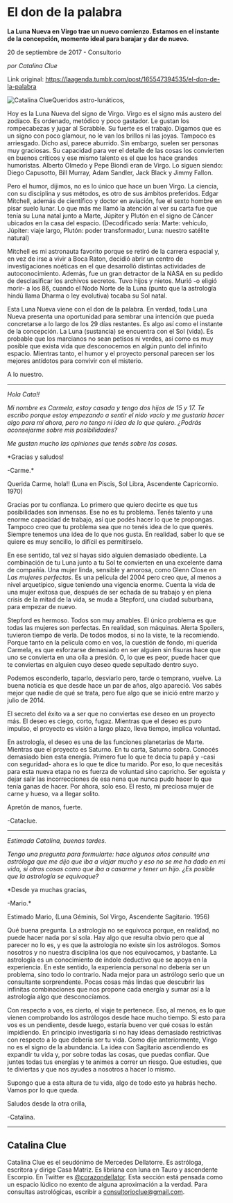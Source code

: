 # El don de la palabra

**La Luna Nueva en Virgo trae un nuevo comienzo. Estamos en el instante de la concepción, momento ideal para barajar y dar de nuevo.**

20 de septiembre de 2017 - Consultorio

_por Catalina Clue_

Link original: https://laagenda.tumblr.com/post/165547394535/el-don-de-la-palabra

![Catalina Clue](https://64.media.tumblr.com/7057cbdfb9431bc958565a8968ec7b28/tumblr_inline_pjzp3v90mA1t6q87u_500.jpg)Queridos astro-lunáticos,

Hoy es la Luna Nueva del signo de Virgo. Virgo es el signo más austero del zodíaco. Es ordenado, metódico y poco gastador. Le gustan los rompecabezas y jugar al Scrabble. Su fuerte es el trabajo. Digamos que es un signo con poco glamour, no le van los brillos ni las joyas. Tampoco es arriesgado. Dicho así, parece aburrido. Sin embargo, suelen ser personas muy graciosas. Su capacidad para ver el detalle de las cosas los convierten en buenos críticos y ese mismo talento es el que los hace grandes humoristas. Alberto Olmedo y Pepe Biondi eran de Virgo. Lo siguen siendo: Diego Capusotto, Bill Murray, Adam Sandler, Jack Black y Jimmy Fallon.

Pero el humor, dijimos, no es lo único que hace un buen Virgo. La ciencia, con su disciplina y sus métodos, es otro de sus ámbitos preferidos. Edgar Mitchell, además de científico y doctor en aviación, fue el sexto hombre en pisar suelo lunar. Lo que más me llamó la atención al ver su carta fue que tenía su Luna natal junto a Marte, Júpiter y Plutón en el signo de Cáncer ubicados en la casa del espacio. (Decodificado sería: Marte: vehículo, Júpiter: viaje largo, Plutón: poder transformador, Luna: nuestro satélite natural)

Mitchell es mi astronauta favorito porque se retiró de la carrera espacial y, en vez de irse a vivir a Boca Raton, decidió abrir un centro de investigaciones noéticas en el que desarrolló distintas actividades de autoconocimiento. Además, fue un gran detractor de la NASA en su pedido de desclasificar los archivos secretos. Tuvo hijos y nietos. Murió -o eligió morir- a los 86, cuando el Nodo Norte de la Luna (punto que la astrología hindú llama Dharma o ley evolutiva) tocaba su Sol natal.

Esta Luna Nueva viene con el don de la palabra. En verdad, toda Luna Nueva presenta una oportunidad para sembrar una intención que pueda concretarse a lo largo de los 29 días restantes. Es algo así como el instante de la concepción. La Luna (sustancia) se encuentra con el Sol (vida). Es probable que los marcianos no sean petisos ni verdes, así como es muy posible que exista vida que desconocemos en algún punto del infinito espacio. Mientras tanto, el humor y el proyecto personal parecen ser los mejores antídotos para convivir con el misterio.

A lo nuestro.



---

*Hola Cata!!*

*Mi nombre es Carmela, estoy casada y tengo dos hijos de 15 y 17. Te escribo porque estoy empezando a sentir el nido vacío y me gustaría hacer algo para mí ahora, pero no tengo ni idea de lo que quiero. ¿Podrás aconsejarme sobre mis posibilidades?*

*Me gustan mucho las opiniones que tenés sobre las cosas.*

*Gracias y saludos!  

-Carme.*

Querida Carme, hola!! (Luna en Piscis, Sol Libra, Ascendente Capricornio. 1970)

Gracias por tu confianza. Lo primero que quiero decirte es que tus posibilidades son inmensas. Ese no es tu problema. Tenés talento y una enorme capacidad de trabajo, así que podés hacer lo que te propongas. Tampoco creo que tu problema sea que no tenés idea de lo que querés. Siempre tenemos una idea de lo que nos gusta. En realidad, saber lo que se quiere es muy sencillo, lo difícil es permitírselo. 

En ese sentido, tal vez sí hayas sido alguien demasiado obediente. La combinación de tu Luna junto a tu Sol te convierten en una excelente dama de compañía. Una mujer linda, sensible y amorosa, como Glenn Close en *Las mujeres perfectas*. Es una película del 2004 pero creo que, al menos a nivel arquetípico, sigue teniendo una vigencia enorme. Cuenta la vida de una mujer exitosa que, después de ser echada de su trabajo y en plena crisis de la mitad de la vida, se muda a Stepford, una ciudad suburbana, para empezar de nuevo.

Stepford es hermoso. Todos son muy amables. El único problema es que todas las mujeres son perfectas. En realidad, son máquinas. Alerta Spoilers, tuvieron tiempo de verla. De todos modos, si no la viste, te la recomiendo. Porque tanto en la película como en vos, la cuestión de fondo, mi querida Carmela, es que esforzarse demasiado en ser alguien sin fisuras hace que uno se convierta en una olla a presión. O, lo que es peor, puede hacer que te conviertas en alguien cuyo deseo quede sepultado dentro suyo. 

Podemos esconderlo, taparlo, desviarlo pero, tarde o temprano, vuelve. La buena noticia es que desde hace un par de años, algo apareció. Vos sabés mejor que nadie de qué se trata, pero fue algo que se inició entre marzo y julio de 2014.

El secreto del éxito va a ser que no conviertas ese deseo en un proyecto más. El deseo es ciego, corto, fugaz. Mientras que el deseo es puro impulso, el proyecto es visión a largo plazo, lleva tiempo, implica voluntad.

En astrología, el deseo es una de las funciones planetarias de Marte. Mientras que el proyecto es Saturno. En tu carta, Saturno sobra. Conocés demasiado bien esta energía. Primero fue lo que te decía tu papá y -casi con seguridad- ahora es lo que te dice tu marido. Por eso, lo que necesitás para esta nueva etapa no es fuerza de voluntad sino capricho. Ser egoísta y dejar salir las incorrecciones de esa nena que nunca pudo hacer lo que tenía ganas de hacer. Por ahora, solo eso. El resto, mi preciosa mujer de carne y hueso, va a llegar solito.

Apretón de manos, fuerte.  

-Cataclue.





---

*Estimada Catalina, buenas tardes.*

*Tengo una pregunta para formularte: hace algunos años consulté una astróloga que me dijo que iba a viajar mucho y eso no se me ha dado en mi vida, sí otras cosas como que iba a casarme y tener un hijo. ¿Es posible que la astrología se equivoque?*

*Desde ya muchas gracias,   

-Mario.*

Estimado Mario, (Luna Géminis, Sol Virgo, Ascendente Sagitario. 1956)

Qué buena pregunta. La astrología no se equivoca porque, en realidad, no puede hacer nada por sí sola. Hay algo que resulta obvio pero que al parecer no lo es, y es que la astrología no existe sin los astrólogos. Somos nosotros y no nuestra disciplina los que nos equivocamos, y bastante. La astrología es un conocimiento de índole deductivo que se apoya en la experiencia. En este sentido, la experiencia personal no debería ser un problema, sino todo lo contrario. Nada mejor para un astrólogo serio que un consultante sorprendente. Pocas cosas más lindas que descubrir las infinitas combinaciones que nos propone cada energía y sumar así a la astrología algo que desconocíamos.

Con respecto a vos, es cierto, el viaje te pertenece. Eso, al menos, es lo que vienen comprobando los astrólogos desde hace mucho tiempo. Si esto para vos es un pendiente, desde luego, estaría bueno ver qué cosas lo están impidiendo. En principio investigaría si no hay ideas demasiado restrictivas con respecto a lo que debería ser tu vida. Como dije anteriormente, Virgo no es el signo de la abundancia. La idea con Sagitario ascendiendo es expandir tu vida y, por sobre todas las cosas, que puedas confiar. Que juntes todas tus energías y te animes a correr un riesgo. Que estudies, que te diviertas y que nos ayudes a nosotros a hacer lo mismo. 

Supongo que a esta altura de tu vida, algo de todo esto ya habrás hecho. Vamos por lo que queda.

Saludos desde la otra orilla,  

-Catalina.

  




---

 Catalina Clue
--------------

 Catalina Clue es el seudónimo de Mercedes Dellatorre. Es astróloga, escritora y dirige Casa Matriz. Es libriana con luna en Tauro y ascendente Escorpio. En Twitter es [@corazondellator](https://twitter.com/corazondellator). Esta sección está pensada como un espacio lúdico no exento de alguna aproximación a la verdad. Para consultas astrológicas, escribir a [consultorioclue@gmail.com](mailto:consultorioclue@gmail.com). 


